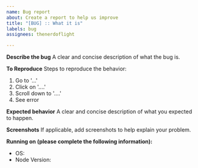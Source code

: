 ```yaml
---
name: Bug report
about: Create a report to help us improve
title: "[BUG] :: What it is"
labels: bug
assignees: thenerdoflight

---
```


**Describe the bug**
A clear and concise description of what the bug is.

**To Reproduce**
Steps to reproduce the behavior:
1. Go to '...'
2. Click on '....'
3. Scroll down to '....'
4. See error

**Expected behavior**
A clear and concise description of what you expected to happen.

**Screenshots**
If applicable, add screenshots to help explain your problem.

**Running on (please complete the following information):**
 - OS:
 - Node Version:
